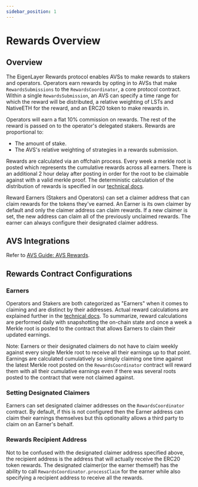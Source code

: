 ```yaml
---
sidebar_position: 1
---
```


# Rewards Overview

## Overview

The EigenLayer Rewards protocol enables AVSs to make rewards to stakers and operators. Operators earn rewards by opting in to AVSs that make `RewardsSubmissions` to the `RewardsCoordinator`, a core protocol contract. Within a single `RewardsSubmission`, an AVS can specify a time range for which the reward will be distributed, a relative weighting of LSTs and NativeETH for the reward, and an ERC20 token to make rewards in.  

Operators will earn a flat 10% commission on rewards. The rest of the reward is passed on to the operator's delegated stakers. Rewards are proportional to:
- The amount of stake.
- The AVS's relative weighting of strategies in a rewards submission.

Rewards are calculated via an offchain process. Every week a merkle root is posted which represents the cumulative rewards across all earners. There is an additional 2 hour delay after posting in order for the root to be claimable against with a valid merkle proof. The deterministic calculation of the distribution of rewards is specified in our [technical docs](https://github.com/Layr-Labs/eigenlayer-contracts/blob/dev/docs/core/RewardsCoordinator.md). 

Reward Earners (Stakers and Operators) can set a claimer address that can claim rewards for the tokens they've earned. An Earner is its own claimer by default and only the claimer address can claim rewards. If a new claimer is set, the new address can claim all of the previously unclaimed rewards. The earner can always configure their designated claimer address.

## AVS Integrations
Refer to [AVS Guide: AVS Rewards](../../../../avs-guides/rewards.md).

## Rewards Contract Configurations

### Earners 
Operators and Stakers are both categorized as "Earners" when it comes to claiming and are distinct by their addresses. Actual reward calculations are explained further in the [technical docs](https://github.com/Layr-Labs/eigenlayer-contracts/blob/dev/docs/core/RewardsCoordinator.md). To summarize, reward calculations are performed daily with snapshotting the on-chain state and once a week a Merkle root is posted to the contract that allows Earners to claim their updated earnings.

Note: Earners or their designated claimers do not have to claim weekly against every single Merkle root to receive all their earnings up to that point. Earnings are calculated cumulatively so simply claiming one time against the latest Merkle root posted on the `RewardsCoordinator` contract will reward them with all their cumulative earnings even if there was several roots posted to the contract that were not claimed against.

### Setting Designated Claimers
Earners can set designated claimer addresses on the `RewardsCoordinator` contract. By default, if this is not configured then the Earner address can claim their earnings themselves but this optionality allows a third party to claim on an Earner's behalf. 

### Rewards Recipient Address
Not to be confused with the designated claimer address specified above, the recipient address is the address that will actually receive the ERC20 token rewards. The designated claimer(or the earner themself) has the ability to call `RewardsCoordinator.processClaim` for the earner while also specifying a recipient address to receive all the rewards.